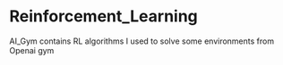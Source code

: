 # Reinforcement_Learning

AI_Gym contains RL algorithms I used to solve some environments from Openai gym
